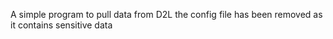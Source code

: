 A simple program to pull data from D2L the config file has been removed as it contains sensitive data

